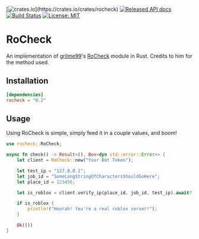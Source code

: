 [![crates.io](https://meritbadge.herokuapp.com/rocheck?)](https://crates.io/crates/rocheck)
[![Released API docs](https://docs.rs/rocheck/badge.svg)](https://docs.rs/rocheck)
[![Build Status](https://travis-ci.com/Fireboltofdeath/RoCheck.svg?branch=master)](https://travis-ci.com/Fireboltofdeath/RoCheck)
[![License: MIT](https://img.shields.io/badge/License-MIT-yellow.svg)](https://opensource.org/licenses/MIT)

# RoCheck
An implementation of [grilme99](https://github.com/grilme99)'s [RoCheck](https://github.com/grilme99/RoCheck) module in Rust.
Credits to him for the method used.

## Installation
```toml
[dependencies]
rocheck = "0.2"
```

## Usage
Using RoCheck is simple, simply feed it in a couple values, and boom!
```rust
use rocheck::RoCheck;

async fn check() -> Result<(), Box<dyn std::error::Error>> {
	let client = RoCheck::new("Your Bot Token");

	let test_ip = "127.0.0.1";
	let job_id = "SomeLongStringOfCharactersShouldGoHere";
	let place_id = 123456;

	let is_roblox = client.verify_ip(place_id, job_id, test_ip).await?;

	if is_roblox {
		println!("Hoorah! You're a real roblox server!");
	}

	Ok(())
}
```
